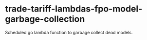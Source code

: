 # trade-tariff-lambdas-fpo-model-garbage-collection

Scheduled go lambda function to garbage collect dead models.

